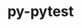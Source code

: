 ---
title: "py-pytest"
layout: cache
categories: [package, develop]
meta: {"compilers": ["gcc@=11.4.0", "gcc@=9.4.0", "oneapi@=2024.2.1"], "num_specs": 31, "num_specs_by_stack": {"e4s": 9, "e4s-neoverse_v1": 3, "e4s-oneapi": 9, "e4s-power": 1, "hep": 9, "root": 31}, "oss": ["ubuntu20.04", "ubuntu22.04"], "platforms": ["linux"], "stacks": ["e4s", "e4s-neoverse_v1", "e4s-oneapi", "e4s-power", "hep", "root"], "targets": ["neoverse_v1", "ppc64le", "x86_64_v3"], "versions": ["8.2.1"]}
spec_details: [{"compiler": "gcc@=11.4.0", "hash": "23ewx6zwxivt4pdzo4eme5oqof2qfjtq", "os": "ubuntu22.04", "platform": "linux", "size": "-", "stacks": ["hep", "root"], "target": "x86_64_v3", "variants": ["build_system=python_pip"], "versions": ["8.2.1"]}, {"compiler": "gcc@=11.4.0", "hash": "26re26vaeemgsdli5ypm3trugagp2asu", "os": "ubuntu22.04", "platform": "linux", "size": "-", "stacks": ["e4s", "root"], "target": "x86_64_v3", "variants": ["build_system=python_pip"], "versions": ["8.2.1"]}, {"compiler": "gcc@=11.4.0", "hash": "2sd44beet3gutccczjnsy5ssyfcmlhlr", "os": "ubuntu22.04", "platform": "linux", "size": "-", "stacks": ["e4s", "root"], "target": "x86_64_v3", "variants": ["build_system=python_pip"], "versions": ["8.2.1"]}, {"compiler": "gcc@=11.4.0", "hash": "5jwv3uikkzgtulbhibm5gpqyyzj2spig", "os": "ubuntu22.04", "platform": "linux", "size": "-", "stacks": ["e4s", "root"], "target": "x86_64_v3", "variants": ["build_system=python_pip"], "versions": ["8.2.1"]}, {"compiler": "oneapi@=2024.2.1", "hash": "6u6jwva7d2lrimzhiaqmskuf6fg3ling", "os": "ubuntu22.04", "platform": "linux", "size": "-", "stacks": ["e4s-oneapi", "root"], "target": "x86_64_v3", "variants": ["build_system=python_pip"], "versions": ["8.2.1"]}, {"compiler": "gcc@=11.4.0", "hash": "a4niird25pgweae5lbwyeloiws52iqkl", "os": "ubuntu22.04", "platform": "linux", "size": "-", "stacks": ["e4s-neoverse_v1", "root"], "target": "neoverse_v1", "variants": ["build_system=python_pip"], "versions": ["8.2.1"]}, {"compiler": "gcc@=11.4.0", "hash": "c3m3m3qnurdshuckux24ea6n5tvpinex", "os": "ubuntu22.04", "platform": "linux", "size": "-", "stacks": ["hep", "root"], "target": "x86_64_v3", "variants": ["build_system=python_pip"], "versions": ["8.2.1"]}, {"compiler": "gcc@=11.4.0", "hash": "cgcp67mrlpijgcol757cb53acznxqqc3", "os": "ubuntu22.04", "platform": "linux", "size": "-", "stacks": ["e4s", "root"], "target": "x86_64_v3", "variants": ["build_system=python_pip"], "versions": ["8.2.1"]}, {"compiler": "oneapi@=2024.2.1", "hash": "chzlwlp4ahnnx7my7ydi6ud6cotkifja", "os": "ubuntu22.04", "platform": "linux", "size": "-", "stacks": ["e4s-oneapi", "root"], "target": "x86_64_v3", "variants": ["build_system=python_pip"], "versions": ["8.2.1"]}, {"compiler": "gcc@=11.4.0", "hash": "dxqmdgida2cwavnsk7fuxccsb3v4y4jp", "os": "ubuntu22.04", "platform": "linux", "size": "-", "stacks": ["hep", "root"], "target": "x86_64_v3", "variants": ["build_system=python_pip"], "versions": ["8.2.1"]}, {"compiler": "gcc@=11.4.0", "hash": "fcurqxhvor6h43irx4wun3cgqmypxzvr", "os": "ubuntu22.04", "platform": "linux", "size": "-", "stacks": ["hep", "root"], "target": "x86_64_v3", "variants": ["build_system=python_pip"], "versions": ["8.2.1"]}, {"compiler": "oneapi@=2024.2.1", "hash": "hlzdzhu5ipnglri3tjeojckl257ufc5g", "os": "ubuntu22.04", "platform": "linux", "size": "-", "stacks": ["e4s-oneapi", "root"], "target": "x86_64_v3", "variants": ["build_system=python_pip"], "versions": ["8.2.1"]}, {"compiler": "gcc@=11.4.0", "hash": "htdnjrjvpy4e4xfim47mvg4v35lbn7sf", "os": "ubuntu22.04", "platform": "linux", "size": "-", "stacks": ["hep", "root"], "target": "x86_64_v3", "variants": ["build_system=python_pip"], "versions": ["8.2.1"]}, {"compiler": "oneapi@=2024.2.1", "hash": "hwxsuc2yopa6ixnyixdhshxilmzixad6", "os": "ubuntu22.04", "platform": "linux", "size": "-", "stacks": ["e4s-oneapi", "root"], "target": "x86_64_v3", "variants": ["build_system=python_pip"], "versions": ["8.2.1"]}, {"compiler": "gcc@=11.4.0", "hash": "ifbs4vkp4r3cj7sdyrzz2ra6facqay5g", "os": "ubuntu22.04", "platform": "linux", "size": "-", "stacks": ["e4s", "root"], "target": "x86_64_v3", "variants": ["build_system=python_pip"], "versions": ["8.2.1"]}, {"compiler": "gcc@=11.4.0", "hash": "ii2o7u3qf35qophf4rw7h5x5p6z43bzk", "os": "ubuntu22.04", "platform": "linux", "size": "-", "stacks": ["hep", "root"], "target": "x86_64_v3", "variants": ["build_system=python_pip"], "versions": ["8.2.1"]}, {"compiler": "gcc@=11.4.0", "hash": "jk3jk35lmjqe2k6njsmfcc3cha6cj7zj", "os": "ubuntu22.04", "platform": "linux", "size": "-", "stacks": ["e4s", "root"], "target": "x86_64_v3", "variants": ["build_system=python_pip"], "versions": ["8.2.1"]}, {"compiler": "gcc@=11.4.0", "hash": "kbypskxeencaealfkl6siagbulo4mipg", "os": "ubuntu22.04", "platform": "linux", "size": "-", "stacks": ["e4s", "root"], "target": "x86_64_v3", "variants": ["build_system=python_pip"], "versions": ["8.2.1"]}, {"compiler": "gcc@=11.4.0", "hash": "n2pkuvhk2zrlp6paovk2tymtrqea2ywb", "os": "ubuntu22.04", "platform": "linux", "size": "-", "stacks": ["e4s-neoverse_v1", "root"], "target": "neoverse_v1", "variants": ["build_system=python_pip"], "versions": ["8.2.1"]}, {"compiler": "oneapi@=2024.2.1", "hash": "nn3cmh5ho63qp2a6mjoynkm7vfjo4x7s", "os": "ubuntu22.04", "platform": "linux", "size": "-", "stacks": ["e4s-oneapi", "root"], "target": "x86_64_v3", "variants": ["build_system=python_pip"], "versions": ["8.2.1"]}, {"compiler": "gcc@=11.4.0", "hash": "ork2ruwrd7mmjyvt3o3gpfnlh4ovcih6", "os": "ubuntu22.04", "platform": "linux", "size": "-", "stacks": ["hep", "root"], "target": "x86_64_v3", "variants": ["build_system=python_pip"], "versions": ["8.2.1"]}, {"compiler": "gcc@=11.4.0", "hash": "pixfgclna6ebcqsfrj3vf7qyzwb5cwc5", "os": "ubuntu22.04", "platform": "linux", "size": "-", "stacks": ["e4s", "root"], "target": "x86_64_v3", "variants": ["build_system=python_pip"], "versions": ["8.2.1"]}, {"compiler": "gcc@=11.4.0", "hash": "rk4l7uzr76eiemfj75uvksjhuxb77tar", "os": "ubuntu22.04", "platform": "linux", "size": "-", "stacks": ["hep", "root"], "target": "x86_64_v3", "variants": ["build_system=python_pip"], "versions": ["8.2.1"]}, {"compiler": "gcc@=11.4.0", "hash": "rz5vbcpjkgnbxb5zfrmgqnzctd3hlboc", "os": "ubuntu22.04", "platform": "linux", "size": "-", "stacks": ["e4s-neoverse_v1", "root"], "target": "neoverse_v1", "variants": ["build_system=python_pip"], "versions": ["8.2.1"]}, {"compiler": "oneapi@=2024.2.1", "hash": "sn3knn6akve7i5cdbmiergatwgnvqzaq", "os": "ubuntu22.04", "platform": "linux", "size": "-", "stacks": ["e4s-oneapi", "root"], "target": "x86_64_v3", "variants": ["build_system=python_pip"], "versions": ["8.2.1"]}, {"compiler": "gcc@=9.4.0", "hash": "t3h3c3bjoskin2u5ky3rsraju266xx2a", "os": "ubuntu20.04", "platform": "linux", "size": "-", "stacks": ["e4s-power", "root"], "target": "ppc64le", "variants": ["build_system=python_pip"], "versions": ["8.2.1"]}, {"compiler": "gcc@=11.4.0", "hash": "w22a6dfufgimmm6xvqc2mpky42u7ny25", "os": "ubuntu22.04", "platform": "linux", "size": "-", "stacks": ["hep", "root"], "target": "x86_64_v3", "variants": ["build_system=python_pip"], "versions": ["8.2.1"]}, {"compiler": "gcc@=11.4.0", "hash": "w5w57vmkhfrfdjpp2v2odoz6op247372", "os": "ubuntu22.04", "platform": "linux", "size": "-", "stacks": ["e4s", "root"], "target": "x86_64_v3", "variants": ["build_system=python_pip"], "versions": ["8.2.1"]}, {"compiler": "oneapi@=2024.2.1", "hash": "wosbfe6l6vsdye66db7hbeiqwbupucd7", "os": "ubuntu22.04", "platform": "linux", "size": "-", "stacks": ["e4s-oneapi", "root"], "target": "x86_64_v3", "variants": ["build_system=python_pip"], "versions": ["8.2.1"]}, {"compiler": "oneapi@=2024.2.1", "hash": "wvla3boba3a3jmo34ufw3de3c4k4m7tj", "os": "ubuntu22.04", "platform": "linux", "size": "-", "stacks": ["e4s-oneapi", "root"], "target": "x86_64_v3", "variants": ["build_system=python_pip"], "versions": ["8.2.1"]}, {"compiler": "oneapi@=2024.2.1", "hash": "x3g73kkx4gstmiwdwed34bg6sv3uty63", "os": "ubuntu22.04", "platform": "linux", "size": "-", "stacks": ["e4s-oneapi", "root"], "target": "x86_64_v3", "variants": ["build_system=python_pip"], "versions": ["8.2.1"]}]
---